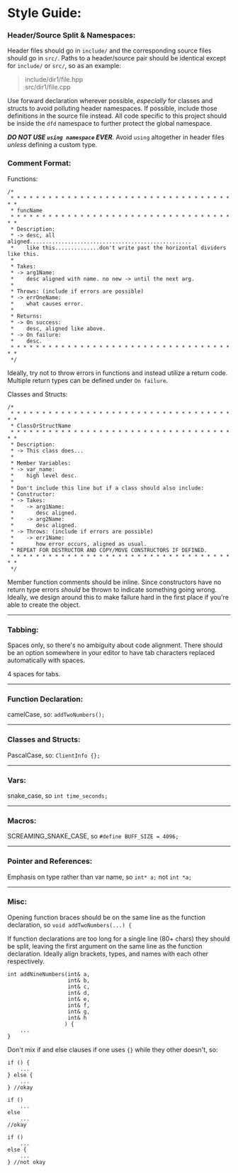 # Style Guide:

### Header/Source Split & Namespaces:
Header files should go in `include/` and the corresponding source files should go in `src/`. Paths to a header/source pair should be identical except for `include/` or `src/`, so as an example: 
> include/dir1/file.hpp \
> src/dir1/file.cpp

Use forward declaration wherever possible, *especially* for classes and structs to avoid polluting header namespaces. If possible, include those definitions in the source file instead. All code specific to this project should be inside the `dfd` namespace to further protect the global namespace. 

***DO NOT USE `using namespace` EVER***. Avoid `using` altogether in header files *unless* defining a custom type.

### Comment Format:
Functions: 
```
/*
 * * * * * * * * * * * * * * * * * * * * * * * * * * * * * * * * * * * * *
 * funcName
 * * * * * * * * * * * * * * * * * * * * * * * * * * * * * * * * * * * * *
 * Description:
 * -> desc, all aligned...................................................
 *    like this..............don't write past the horizontal dividers like this.
 *
 * Takes:
 * -> arg1Name:
 *    desc aligned with name. no new -> until the next arg.
 * 
 * Throws: (include if errors are possible)
 * -> errOneName:
 *    what causes error.
 *
 * Returns:
 * -> On success:
 *    desc, aligned like above.
 * -> On failure:
 *    desc. 
 * * * * * * * * * * * * * * * * * * * * * * * * * * * * * * * * * * * * *
 */ 
```

Ideally, try not to throw errors in functions and instead utilize a return code. Multiple return types can be defined under `On failure`.

Classes and Structs:
```
/*
 * * * * * * * * * * * * * * * * * * * * * * * * * * * * * * * * * * * * *
 * ClassOrStructName
 * * * * * * * * * * * * * * * * * * * * * * * * * * * * * * * * * * * * *
 * Description:
 * -> This class does...
 *
 * Member Variables:
 * -> var_name:
 *    high level desc.
 * 
 * Don't include this line but if a class should also include:
 * Constructor:
 * -> Takes:
 *    -> arg1Name:
 *       desc aligned.
 *    -> arg2Name:
 *       desc aligned.
 * -> Throws: (include if errors are possible)
 *    -> err1Name:
 *       how error occurs, aligned as usual.
 * REPEAT FOR DESTRUCTOR AND COPY/MOVE CONSTRUCTORS IF DEFINED.
 * * * * * * * * * * * * * * * * * * * * * * * * * * * * * * * * * * * * *
 */
```

Member function comments should be inline. Since constructors have no return type errors *should* be thrown to indicate something going wrong. Ideally, we design around this to make failure hard in the first place if you're able to create the object.

---

### Tabbing:
Spaces only, so there's no ambiguity about code alignment. There should be an option somewhere in your editor to have tab characters replaced automatically with spaces.

4 spaces for tabs.

---

### Function Declaration:
camelCase, so: `addTwoNumbers();`

---

### Classes and Structs:
PascalCase, so: `ClientInfo {};`

---

### Vars:
snake_case, so `int time_seconds;`

---

### Macros:
SCREAMING_SNAKE_CASE, so `#define BUFF_SIZE = 4096;`

---

### Pointer and References:
Emphasis on type rather than var name, so `int* a;` not `int *a;`

---

### Misc:
Opening function braces should be on the same line as the function declaration, so `void addTwoNumbers(...) {`

If function declarations are too long for a single line (80+ chars) they should be split, leaving the first argument on the same line as the function declaration. Ideally align brackets, types, and names with each other respectively.
```
int addNineNumbers(int& a,
                   int& b,
                   int& c,
                   int& d,
                   int& e,
                   int& f,
                   int& g,
                   int& h
                  ) { 
    ...
}
```

Don't mix if and else clauses if one uses `{}` while they other doesn't, so:
```
if () {
    ...
} else {
    ...
} //okay

if ()
    ...
else
    ...
//okay

if () 
    ...
else {
    ...
} //not okay
```
